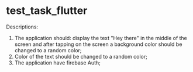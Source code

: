 # test_task_flutter

Descriptions:

1. The application should: display the text "Hey there" in the middle of the screen and after tapping on the screen a background color should be changed to a random color; 
2. Color of the text should be changed to a random color;
3. The application have firebase Auth;





